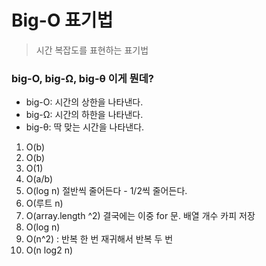 # Big-O 표기법
> 시간 복잡도를 표현하는 표기법

### big-O, big-Ω, big-θ 이게 뭔데?
- big-O: 시간의 상한을 나타낸다.
- big-Ω: 시간의 하한을 나타낸다.
- big-θ: 딱 맞는 시간을 나타낸다.

1. O(b)
2. O(b)
3. O(1)
4. O(a/b)
5. O(log n) 절반씩 줄어든다 - 1/2씩 줄어든다.
6. O(루트 n)
7. O(array.length ^2) 결국에는 이중 for 문. 배열 개수 카피 저장
8. O(log n)
9. O(n^2) : 반복 한 번 재귀해서 반복 두 번
10. O(n log2 n)
